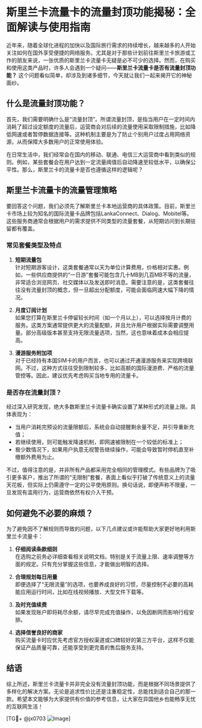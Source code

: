 # 斯里兰卡流量卡的流量封顶功能揭秘：全面解读与使用指南

近年来，随着全球化进程的加快以及国际旅行需求的持续增长，越来越多的人开始关注如何在国外享受便捷的网络服务。尤其是对于那些计划前往斯里兰卡旅游或工作的朋友来说，一张优质的斯里兰卡流量卡无疑是必不可少的选择。然而，在购买和使用这类产品时，许多人会遇到一个疑问——**斯里兰卡流量卡是否有流量封顶功能？** 这个问题看似简单，却涉及到诸多细节，今天就让我们一起来揭开它的神秘面纱。

## 什么是流量封顶功能？

首先，我们需要明确什么是“流量封顶”。所谓流量封顶，是指当用户在一定时间内消耗了超过设定额度的流量后，运营商会对后续的流量使用采取限制措施，比如降低网速或者暂停数据连接等。这种机制主要是为了防止个别用户过度占用网络资源，从而保障大多数用户的正常使用体验。

在日常生活中，我们经常会在国内的移动、联通、电信三大运营商中看到类似的规则。例如，某些套餐会在用户达到一定流量阈值后自动降速至较低水平，以确保公平性。那么，斯里兰卡的流量卡是否也遵循这样的逻辑呢？

## 斯里兰卡流量卡的流量管理策略

要回答这个问题，我们必须先了解斯里兰卡本地运营商的具体政策。目前，斯里兰卡市场上较为知名的国际流量卡品牌包括LankaConnect、Dialog、Mobitel等。这些服务商通常会根据用户的需求提供不同类型的流量套餐，从短期访问到长期驻留都有覆盖。

### 常见套餐类型及特点

1. **短期流量包**  
   针对短期游客设计，这类套餐通常以天为单位计算费用，价格相对实惠。例如，一些供应商提供的“一日游”套餐可能包含几十MB到几百MB不等的流量，非常适合浏览网页、社交媒体以及发送即时消息。需要注意的是，这类套餐往往没有流量封顶的概念，但一旦超出分配额度，可能会面临网速大幅下降的情况。

2. **月度订阅计划**  
   如果您打算在斯里兰卡停留较长时间（如一个月以上），可以选择按月计费的服务。这类方案通常提供更大的流量配额，并且允许用户根据实际需要调整用量。部分高级版本甚至支持无限流量选项，当然，这也意味着成本会相应提高。

3. **漫游服务附加项**  
   对于已经持有本国SIM卡的用户而言，也可以通过开通漫游服务来实现跨境联网。不过，这种方式往往受到限制较多，比如高额的国际漫游费、严格的流量管控等。因此，建议优先考虑购买当地专用的流量卡。

### 是否存在流量封顶？

经过深入研究发现，绝大多数斯里兰卡流量卡确实设置了某种形式的流量上限。具体表现为：
- 当用户消耗完预设的流量限额后，系统会自动提醒剩余量不足，并引导重新充值；
- 若继续使用，则可能触发降速机制，即网速被限制在一个较低的标准上；
- 极少数情况下，如果用户执意无视警告继续操作，可能会导致暂时停机直至补缴额外费用为止。

不过，值得注意的是，并非所有产品都采用完全相同的管理模式。有些品牌为了吸引更多客户，推出了所谓的“无限制”套餐，表面上看似乎打破了传统意义上的流量天花板，但实际上仍需遵守一定的公平使用原则。换句话说，即便声称不限量，一旦发现有滥用行为，运营商依然有权介入干预。

## 如何避免不必要的麻烦？

为了避免因不了解规则而导致的问题，以下几点建议或许能帮助大家更好地利用斯里兰卡流量卡：

1. **仔细阅读条款细则**  
   在选购之前务必详细查看相关说明文档，特别是关于流量上限、速率调整等方面的规定。只有充分掌握这些信息，才能做出明智的选择。

2. **合理规划每日用量**  
   即便选择了“无限流量”的选项，也要养成良好的习惯，尽量控制不必要的高耗能应用运行时间，比如在线视频播放、大型文件下载等。

3. **及时充值续费**  
   如果发现账户即将耗尽余额，请尽早完成充值操作，以免因断网而影响行程安排。

4. **选择信誉良好的商家**  
   购买流量卡时应优先考虑官方授权渠道或口碑较好的第三方平台，这样不仅能保证产品质量可靠，还能享受到更完善的售后服务支持。

## 结语

综上所述，斯里兰卡流量卡并非完全没有流量封顶功能，而是根据不同场景提供了多样化的解决方案。无论是追求性价比还是注重稳定性，总能找到适合自己的那一款。希望本文能够为大家提供有价值的参考信息，让大家在异国他乡也能畅享无忧的互联网生活！

[TG💪+ @jx0703 ![Image](https://github.com/user-attachments/assets/dbca1d08-cadb-493c-b0ec-ad6f7a83f270)]